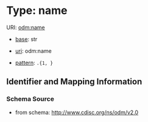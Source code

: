 # Type: name



URI: [odm:name](http://www.cdisc.org/ns/odm/v2.0/name)

* [base](https://w3id.org/linkml/base): str

* [uri](https://w3id.org/linkml/uri): odm:name



* [pattern](https://w3id.org/linkml/pattern): `.{1, }`






## Identifier and Mapping Information







### Schema Source


* from schema: http://www.cdisc.org/ns/odm/v2.0



